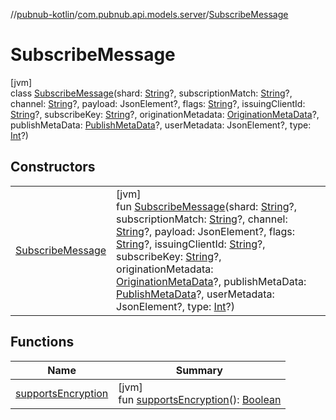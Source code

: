 //[pubnub-kotlin](../../../index.md)/[com.pubnub.api.models.server](../index.md)/[SubscribeMessage](index.md)

# SubscribeMessage

[jvm]\
class [SubscribeMessage](index.md)(shard: [String](https://kotlinlang.org/api/latest/jvm/stdlib/kotlin/-string/index.html)?, subscriptionMatch: [String](https://kotlinlang.org/api/latest/jvm/stdlib/kotlin/-string/index.html)?, channel: [String](https://kotlinlang.org/api/latest/jvm/stdlib/kotlin/-string/index.html)?, payload: JsonElement?, flags: [String](https://kotlinlang.org/api/latest/jvm/stdlib/kotlin/-string/index.html)?, issuingClientId: [String](https://kotlinlang.org/api/latest/jvm/stdlib/kotlin/-string/index.html)?, subscribeKey: [String](https://kotlinlang.org/api/latest/jvm/stdlib/kotlin/-string/index.html)?, originationMetadata: [OriginationMetaData](../-origination-meta-data/index.md)?, publishMetaData: [PublishMetaData](../-publish-meta-data/index.md)?, userMetadata: JsonElement?, type: [Int](https://kotlinlang.org/api/latest/jvm/stdlib/kotlin/-int/index.html)?)

## Constructors

| | |
|---|---|
| [SubscribeMessage](-subscribe-message.md) | [jvm]<br>fun [SubscribeMessage](-subscribe-message.md)(shard: [String](https://kotlinlang.org/api/latest/jvm/stdlib/kotlin/-string/index.html)?, subscriptionMatch: [String](https://kotlinlang.org/api/latest/jvm/stdlib/kotlin/-string/index.html)?, channel: [String](https://kotlinlang.org/api/latest/jvm/stdlib/kotlin/-string/index.html)?, payload: JsonElement?, flags: [String](https://kotlinlang.org/api/latest/jvm/stdlib/kotlin/-string/index.html)?, issuingClientId: [String](https://kotlinlang.org/api/latest/jvm/stdlib/kotlin/-string/index.html)?, subscribeKey: [String](https://kotlinlang.org/api/latest/jvm/stdlib/kotlin/-string/index.html)?, originationMetadata: [OriginationMetaData](../-origination-meta-data/index.md)?, publishMetaData: [PublishMetaData](../-publish-meta-data/index.md)?, userMetadata: JsonElement?, type: [Int](https://kotlinlang.org/api/latest/jvm/stdlib/kotlin/-int/index.html)?) |

## Functions

| Name | Summary |
|---|---|
| [supportsEncryption](supports-encryption.md) | [jvm]<br>fun [supportsEncryption](supports-encryption.md)(): [Boolean](https://kotlinlang.org/api/latest/jvm/stdlib/kotlin/-boolean/index.html) |
